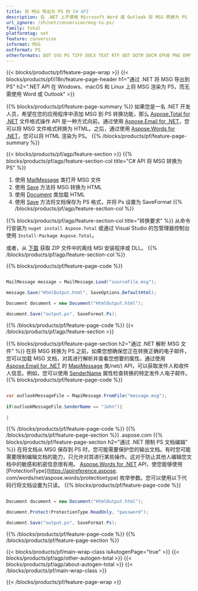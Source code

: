 ```yaml
---
title: 将 MSG 导出为 PS 的 C# API
description: 在 .NET 上不使用 Microsoft Word 或 Outlook 将 MSG 转换为 PS
url_ignore: /zh/net/conversion/msg-to-ps/
family: total
platformtag: net
feature: conversion
informat: MSG
outformat: PS
otherformats: DOT SVG PS TIFF DOCX TEXT RTF ODT DOTM DOCM EPUB PNG EMF GIF PDF DOTX DOC WORDML FLATOPC OTT MD PCL XPS JPEG
---
```

{{< blocks/products/pf/feature-page-wrap >}}
{{< blocks/products/pf/i18n/feature-page-header h1="通过 .NET 将 MSG 导出到 PS" h2=".NET API 在 Windows、macOS 和 Linux 上将 MSG 渲染为 PS，而无需使用 Word 或 Outlook" >}}

{{% blocks/products/pf/feature-page-summary %}}
如果您是一名 .NET 开发人员，希望在您的应用程序中添加 MSG 到 PS 转换功能，那么 [Aspose.Total for .NET](https://products.aspose.com/total/net/) 文件格式操作 API 是一种方式向前。通过使用 [Aspose.Email for .NET](https://products.aspose.com/email/net/)，您可以将 MSG 文件格式转换为 HTML。之后，通过使用 [Aspose.Words for .NET](https://products.aspose.com/words/net/)，您可以将 HTML 渲染为 PS。
{{% /blocks/products/pf/feature-page-summary  %}}

{{< blocks/products/pf/agp/feature-section >}}
{{% blocks/products/pf/agp/feature-section-col title="C# API 将 MSG 转换为 PS" %}}
1. 使用 [MailMessage](https://reference.aspose.com/msg/net/aspose.msg/mailmessage) 类打开 MSG 文件
2. 使用 [Save](https://reference.aspose.com/msg/net/aspose.msg.mailmessage/save/methods/3) 方法将 MSG 转换为 HTML
3. 使用 [Document](https://reference.aspose.com/words/net/aspose.words/document) 类加载 HTML
4. 使用 [Save](https://reference.aspose.com/words/net/aspose.words.document/save/methods/4) 方法将文档保存为 PS 格式，并将 Ps 设置为 SaveFormat
{{% /blocks/products/pf/agp/feature-section-col %}}

{{% blocks/products/pf/agp/feature-section-col title="转换要求" %}}
从命令行安装为 ```nuget install Aspose.Total``` 或通过 Visual Studio 的包管理器控制台使用 ```Install-Package Aspose.Total```。

或者，从 [下载](https://releases.aspose.com/total/net) 获取 ZIP 文件中的离线 MSI 安装程序或 DLL。
{{% /blocks/products/pf/agp/feature-section-col %}}

{{% blocks/products/pf/feature-page-code %}}

```cs

MailMessage message = MailMessage.Load("sourceFile.msg");
 
message.Save("HtmlOutput.html", SaveOptions.DefaultHtml);

Document document = new Document("HtmlOutput.html");

document.Save("output.ps", SaveFormat.Ps); 
```

{{% /blocks/products/pf/feature-page-code %}}
{{< /blocks/products/pf/agp/feature-section >}}

{{% blocks/products/pf/feature-page-section  h2="通过 .NET 解析 MSG 文件" %}}
在将 MSG 转换为 PS 之前，如果您想确保您正在转换正确的电子邮件，您可以加载 MSG 文档，对其进行解析并查看您想要的属性。通过使用 [Aspose.Email for .NET](https://products.aspose.com/msg) 的 [MapiMessage](https://reference.aspose.com/msg/net/aspose.msg.mapi/mapimessage) 类/net/) API，可以获取发件人和收件人信息。例如，您可以使用 [SenderName](https://reference.aspose.com/msg/net/aspose.msg.mapi/mapimessage/properties/sendername) 属性检查转换的特定发件人电子邮件。  
{{% blocks/products/pf/feature-page-code %}}

```cs

var outlookMessageFile = MapiMessage.FromFile("message.msg");
 
if(outlookMessageFile.SenderName == "John"){
    
}
```

{{% /blocks/products/pf/feature-page-code  %}}
{{% /blocks/products/pf/feature-page-section %}}
.aspose.com
{{% blocks/products/pf/feature-page-section  h2="通过 .NET 限制 PS 文档编辑" %}}
在将文档从 MSG 保存到 PS 时，您可能需要保护您的输出文档。有时您可能需要限制编辑文档的能力，只允许对其进行某些操作。这对于防止其他人编辑您文档中的敏感和机密信息很有用。 [Aspose.Words for .NET](https://products.aspose.com/words/net/) API，使您能够使用 [ProtectionType](https://apireference.aspose. com/words/net/aspose.words/protectiontype) 枚举参数。您可以使用以下代码行将文档设置为只读。 
{{% blocks/products/pf/feature-page-code %}}

```cs

Document document = new Document("HtmlOutput.html");

document.Protect(ProtectionType.ReadOnly, "password");

document.Save("output.ps", SaveFormat.Ps);  
```

{{% /blocks/products/pf/feature-page-code  %}}
{{% /blocks/products/pf/feature-page-section %}}

{{< blocks/products/pf/main-wrap-class isAutogenPage="true" >}}
{{< blocks/products/pf/agp/other-autogen-total >}}
{{< blocks/products/pf/agp/about-autogen-total >}}
{{< /blocks/products/pf/main-wrap-class >}}

{{< /blocks/products/pf/feature-page-wrap >}}